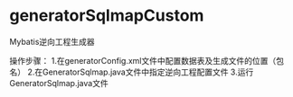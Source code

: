 # generatorSqlmapCustom
Mybatis逆向工程生成器

操作步骤：
1.在generatorConfig.xml文件中配置数据表及生成文件的位置（包名）
2.在GeneratorSqlmap.java文件中指定逆向工程配置文件
3.运行GeneratorSqlmap.java文件


